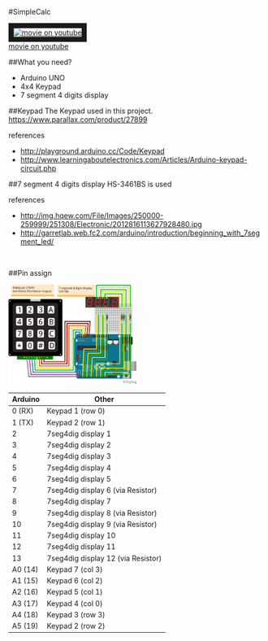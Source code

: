 #SimpleCalc

<a href="http://www.youtube.com/watch?feature=player_embedded&v=-ei_GP5pkSE
" target="_blank"><img src="http://img.youtube.com/vi/-ei_GP5pkSE/0.jpg" 
alt="movie on youtube" width=50% border="10" /></a>  
[movie on youtube](https://www.youtube.com/watch?v=-ei_GP5pkSE)  

##What you need?
* Arduino UNO  
* 4x4 Keypad
* 7 segment 4 digits display  

##Keypad
The Keypad used in this project. <https://www.parallax.com/product/27899>  

references  

* <http://playground.arduino.cc/Code/Keypad>
* <http://www.learningaboutelectronics.com/Articles/Arduino-keypad-circuit.php>

##7 segment 4 digits display
HS-3461BS is used  

references  

* <http://img.hqew.com/File/Images/250000-259999/251308/Electronic/2012816113627928480.jpg>
* <http://garretlab.web.fc2.com/arduino/introduction/beginning_with_7segment_led/>

<a><img src="http://img.hqew.com/File/Images/250000-259999/251308/Electronic/2012816113627928480.jpg" alt="" width=50%></a>  

##Pin assign

<a><img src="https://github.com/matzTada/SimpleCalc/blob/master/calc_breadboard.png" 
alt="calc_breadboard" width=50%></a>

Arduino|Other  
--- | ---   
0 (RX) | Keypad 1 (row 0)    
1 (TX) | Keypad 2 (row 1)  
2 | 7seg4dig display 1  
3 | 7seg4dig display 2   
4 | 7seg4dig display 3   
5 | 7seg4dig display 4   
6 | 7seg4dig display 5   
7 | 7seg4dig display 6 (via Resistor)      
8 | 7seg4dig display 7    
9 | 7seg4dig display 8 (via Resistor)    
10 | 7seg4dig display 9 (via Resistor)    
11 | 7seg4dig display 10   
12 | 7seg4dig display 11   
13 | 7seg4dig display 12 (via Resistor)    
A0 (14) | Keypad 7 (col 3)  
A1 (15) | Keypad 6 (col 2)  
A2 (16) | Keypad 5 (col 1)  
A3 (17) | Keypad 4 (col 0)  
A4 (18) | Keypad 3 (row 3)  
A5 (19) | Keypad 2 (row 2)  

